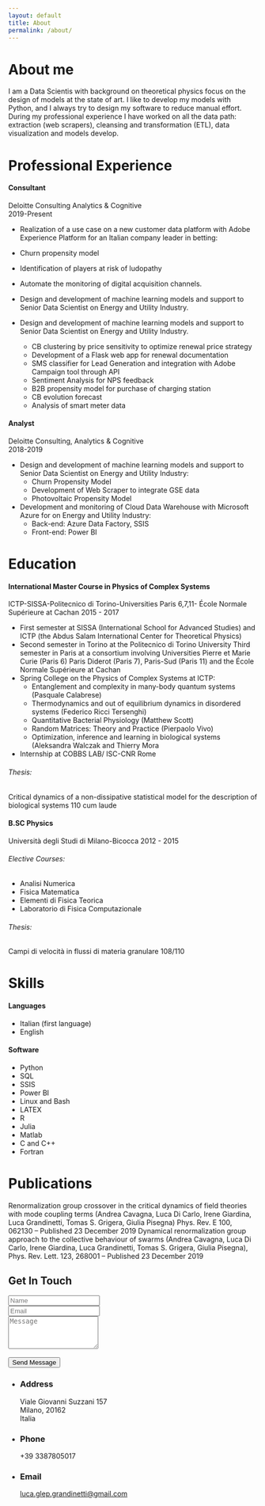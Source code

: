 ```yaml
---
layout: default
title: About
permalink: /about/
---
```


# About me

I am a Data Scientis with  background on theoretical physics focus on the design of models at the state of art. I like to develop my models with Python, and I always try to design my software to reduce manual effort. During my professional experience I have worked on all the data path: extraction (web scrapers), cleansing and transformation (ETL), data visualization and models develop.


# Professional Experience

#### Consultant
Deloitte Consulting  Analytics & Cognitive <br>
 2019-Present
 * Realization of a use case on a new customer data platform with Adobe Experience Platform for an Italian company leader in betting:
  * Churn propensity model
  * Identification of players at risk of ludopathy
  * Automate the monitoring of digital acquisition channels.

* Design and development of  machine learning models and support to Senior Data Scientist on Energy and Utility Industry.


* Design and development of  machine learning models and support to Senior Data Scientist on Energy and Utility Industry.
  * CB clustering by price sensitivity to optimize renewal price strategy
  * Development of a Flask web app for renewal documentation  
  * SMS classifier for Lead Generation and integration with Adobe Campaign tool through API
  * Sentiment Analysis for NPS feedback  
  * B2B propensity model for purchase of charging station
  * CB evolution forecast
  * Analysis of smart meter data
#### Analyst
Deloitte Consulting,  Analytics & Cognitive <br>
  2018-2019

* Design and development of  machine learning models and support to Senior Data Scientist on  Energy and Utility Industry:
  * Churn Propensity Model
  * Development of Web Scraper to integrate GSE data
  * Photovoltaic Propensity Model
* Development and monitoring of Cloud Data Warehouse with Microsoft Azure  for on  Energy and Utility Industry:
  * Back-end: Azure Data Factory, SSIS
  * Front-end: Power BI


# Education

#### International Master Course in Physics of Complex Systems
ICTP-SISSA-Politecnico di Torino-Universities Paris 6,7,11- École Normale Supérieure at Cachan
2015 - 2017

* First semester at SISSA (International School for Advanced Studies) and ICTP (the Abdus Salam International Center for Theoretical Physics)
* Second semester  in Torino at the Politecnico di Torino University
Third semester in Paris at a consortium involving Universities Pierre et Marie Curie (Paris 6) Paris Diderot (Paris 7), Paris-Sud (Paris 11) and the École Normale Supérieure at Cachan
* Spring College on the Physics of Complex Systems at ICTP:
  * Entanglement and complexity in many-body quantum systems (Pasquale Calabrese)
  * Thermodynamics and out of equilibrium dynamics in disordered systems (Federico Ricci Tersenghi)
  * Quantitative Bacterial Physiology (Matthew Scott)
  * Random Matrices: Theory and Practice (Pierpaolo Vivo)
  * Optimization, inference and learning in biological systems (Aleksandra Walczak and Thierry Mora
* Internship at COBBS LAB/ ISC-CNR Rome

###### Thesis:
Critical dynamics of a non-dissipative statistical model for the description of biological systems 110 cum laude

#### B.SC Physics
Università degli Studi di Milano-Bicocca 2012 - 2015

###### Elective Courses:
* Analisi Numerica
* Fisica Matematica
* Elementi di Fisica Teorica
* Laboratorio di Fisica Computazionale
###### Thesis:
Campi di velocità in flussi di materia granulare 108/110

# Skills
#### Languages
* Italian (first language)
* English

#### Software
* Python
* SQL
* SSIS
* Power BI
* Linux and Bash
* LATEX
* R
* Julia
* Matlab
* C and C++
* Fortran

# Publications

Renormalization group crossover in the critical dynamics of field theories with mode coupling terms (Andrea Cavagna, Luca Di Carlo, Irene Giardina, Luca Grandinetti, Tomas S. Grigera, Giulia Pisegna) Phys. Rev. E 100, 062130 – Published 23 December 2019
Dynamical renormalization group approach to the collective behaviour of swarms  (Andrea Cavagna, Luca Di Carlo, Irene Giardina, Luca Grandinetti, Tomas S. Grigera, Giulia Pisegna), Phys. Rev. Lett. 123, 268001 – Published 23 December 2019

<section id="three">
  <h2>Get In Touch</h2>
  <div class="row">
    <div class="col-8 col-12-small">
      <form method="post" action="mailto:luca.glep.grandinetti@gmail.com">
        <div class="row gtr-uniform gtr-50">
          <div class="col-6 col-12-xsmall"><input type="text" name="name" id="name" placeholder="Name" /></div>
          <div class="col-6 col-12-xsmall"><input type="email" name="email" id="email" placeholder="Email" /></div>
          <div class="col-12"><textarea name="message" id="message" placeholder="Message" rows="4"></textarea></div>
        </div>
        <br>
        <input type="submit" value="Send Message" />
      </form>
    </div>
    <div class="col-4 col-12-small">
      <ul class="labeled-icons">
        <li>
          <h3 class="icon solid fa-home"><span class="label">Address</span></h3>
        Viale Giovanni Suzzani 157<br />
          Milano, 20162<br />
          Italia
        </li>
        <li>
          <h3 class="icon solid fa-mobile-alt"><span class="label">Phone</span></h3>
          +39 3387805017
        </li>
        <li>
          <h3 class="icon solid fa-envelope"><span class="label">Email</span></h3>
          <a href="mailto:luca.glep.grandinetti@gmail.com">luca.glep.grandinetti@gmail.com</a>
        </li>
      </ul>
    </div>
  </div>
</section>
